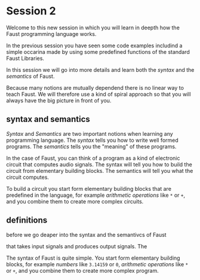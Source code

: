 # Session 2
Welcome to this new session in which you will learn in deepth how the Faust programming language works. 

In the previous session you have seen some code examples includind a simple occarina made by using some predefined functions of the standard Faust Libraries.

In this session we will go into more details and learn both the _syntax_ and the _semantics_ of Faust.

Because many notions are mutually dependend there is no linear way to teach Faust. We will therefore use a kind of spiral approach so that you will always have the big picture in front of you. 

## syntax and semantics
_Syntax_ and _Semantics_ are two important notions when learning any programming language. The _syntax_ tells you how to write well formed programs. The _semantics_ tells you the "meaning" of these programs.

In the case of Faust, you can think of a program as a kind of electronic circuit that computes audio signals. The syntax will tell you how to build the circuit from elementary building blocks. The semantics will tell you what the circuit computes. 

To build a circuit you start form elementary building blocks that are predefined in the language, for example _arithmetic operations_ like `*` or `+`, and you combine them to create more complex circuits.



## definitions

before we go deaper into the syntax and the semantivcs of Faust  

 that takes input signals and produces output signals. The 

The syntax of Faust is quite simple. You start form elementary building blocks, for example _numbers_ like `3.14159` or `0`, _arithmetic operations_ like `*` or `+`, and you combine them to create more complex program. 







